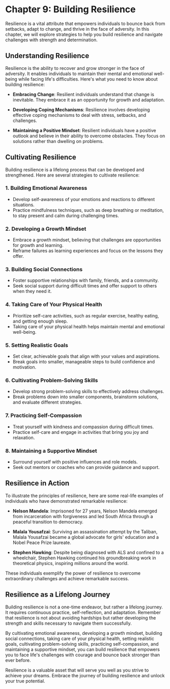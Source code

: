 Chapter 9: Building Resilience
==============================

Resilience is a vital attribute that empowers individuals to bounce back from setbacks, adapt to change, and thrive in the face of adversity. In this chapter, we will explore strategies to help you build resilience and navigate challenges with strength and determination.

**Understanding Resilience**
----------------------------

Resilience is the ability to recover and grow stronger in the face of adversity. It enables individuals to maintain their mental and emotional well-being while facing life's difficulties. Here's what you need to know about building resilience:

* **Embracing Change**: Resilient individuals understand that change is inevitable. They embrace it as an opportunity for growth and adaptation.

* **Developing Coping Mechanisms**: Resilience involves developing effective coping mechanisms to deal with stress, setbacks, and challenges.

* **Maintaining a Positive Mindset**: Resilient individuals have a positive outlook and believe in their ability to overcome obstacles. They focus on solutions rather than dwelling on problems.

**Cultivating Resilience**
--------------------------

Building resilience is a lifelong process that can be developed and strengthened. Here are several strategies to cultivate resilience:

### 1. **Building Emotional Awareness**

* Develop self-awareness of your emotions and reactions to different situations.
* Practice mindfulness techniques, such as deep breathing or meditation, to stay present and calm during challenging times.

### 2. **Developing a Growth Mindset**

* Embrace a growth mindset, believing that challenges are opportunities for growth and learning.
* Reframe failures as learning experiences and focus on the lessons they offer.

### 3. **Building Social Connections**

* Foster supportive relationships with family, friends, and a community.
* Seek social support during difficult times and offer support to others when they need it.

### 4. **Taking Care of Your Physical Health**

* Prioritize self-care activities, such as regular exercise, healthy eating, and getting enough sleep.
* Taking care of your physical health helps maintain mental and emotional well-being.

### 5. **Setting Realistic Goals**

* Set clear, achievable goals that align with your values and aspirations.
* Break goals into smaller, manageable steps to build confidence and motivation.

### 6. **Cultivating Problem-Solving Skills**

* Develop strong problem-solving skills to effectively address challenges.
* Break problems down into smaller components, brainstorm solutions, and evaluate different strategies.

### 7. **Practicing Self-Compassion**

* Treat yourself with kindness and compassion during difficult times.
* Practice self-care and engage in activities that bring you joy and relaxation.

### 8. **Maintaining a Supportive Mindset**

* Surround yourself with positive influences and role models.
* Seek out mentors or coaches who can provide guidance and support.

**Resilience in Action**
------------------------

To illustrate the principles of resilience, here are some real-life examples of individuals who have demonstrated remarkable resilience:

* **Nelson Mandela**: Imprisoned for 27 years, Nelson Mandela emerged from incarceration with forgiveness and led South Africa through a peaceful transition to democracy.

* **Malala Yousafzai**: Surviving an assassination attempt by the Taliban, Malala Yousafzai became a global advocate for girls' education and a Nobel Peace Prize laureate.

* **Stephen Hawking**: Despite being diagnosed with ALS and confined to a wheelchair, Stephen Hawking continued his groundbreaking work in theoretical physics, inspiring millions around the world.

These individuals exemplify the power of resilience to overcome extraordinary challenges and achieve remarkable success.

**Resilience as a Lifelong Journey**
------------------------------------

Building resilience is not a one-time endeavor, but rather a lifelong journey. It requires continuous practice, self-reflection, and adaptation. Remember that resilience is not about avoiding hardships but rather developing the strength and skills necessary to navigate them successfully.

By cultivating emotional awareness, developing a growth mindset, building social connections, taking care of your physical health, setting realistic goals, cultivating problem-solving skills, practicing self-compassion, and maintaining a supportive mindset, you can build resilience that empowers you to face life's challenges with courage and bounce back stronger than ever before.

Resilience is a valuable asset that will serve you well as you strive to achieve your dreams. Embrace the journey of building resilience and unlock your true potential.
